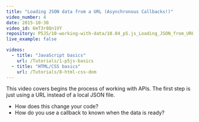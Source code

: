 ```yaml
---
title: "Loading JSON data from a URL (Asynchronous Callbacks!)"
video_number: 4
date: 2015-10-30
video_id: 6mT3r8Qn1VY
repository: P5JS/10-working-with-data/10.04_p5.js_Loading_JSON_from_URL
live_example: false

videos:
  - title: "JavaScript basics"
    url: /Tutorials/1-p5js-basics
  - title: "HTML/CSS basics"
    url: /Tutorials/8-html-css-dom
---
```


This video covers begins the process of working with APIs.
The first step is just using a URL instead of a local JSON file.

- How does this change your code?
- How do you use a callback to known when the data is ready?
